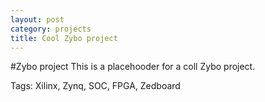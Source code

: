 ```yaml
---
layout: post
category: projects
title: Cool Zybo project
---
```


#Zybo project
This is a placehooder for a coll Zybo project. 

Tags:
Xilinx, Zynq, SOC, FPGA, Zedboard
